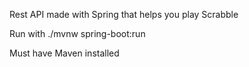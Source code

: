 Rest API made with Spring that helps you play Scrabble

Run with ./mvnw spring-boot:run

Must have Maven installed
